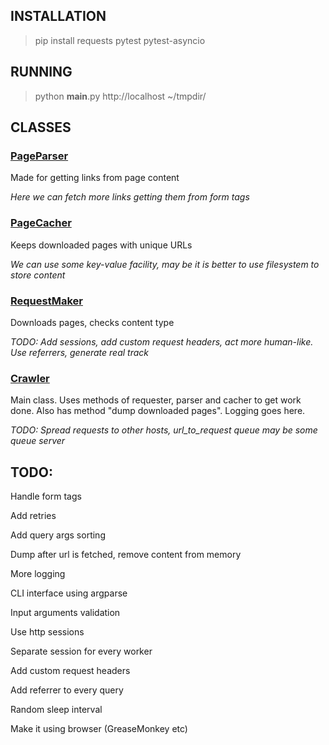 ## INSTALLATION


> pip install requests pytest pytest-asyncio


## RUNNING

> python __main__.py http://localhost ~/tmpdir/

## CLASSES


### [PageParser](source/page_parser/page_parser.py)

Made for getting links from page content

*Here we can fetch more links getting them from form tags*


### [PageCacher](source/page_cacher/page_cacher.py)

Keeps downloaded pages with unique URLs

*We can use some key-value facility, may be it is better to use filesystem to store content*


### [RequestMaker](source/request_maker/request_maker.py)

Downloads pages, checks content type

*TODO: Add sessions, add custom request headers, act more human-like. Use referrers, generate real track*

### [Crawler](source/crawler.py)

Main class.
Uses methods of requester, parser and cacher to get work done.
Also has method "dump downloaded pages".
Logging goes here.

*TODO: Spread requests to other hosts, url_to_request queue may be some queue server*


## TODO:

Handle form tags

Add retries

Add query args sorting

Dump after url is fetched, remove content from memory

More logging

CLI interface using argparse

Input arguments validation

Use http sessions

Separate session for every worker

Add custom request headers

Add referrer to every query

Random sleep interval

Make it using browser (GreaseMonkey etc)
